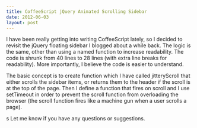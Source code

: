 ```yaml
---
title: CoffeeScript jQuery Animated Scrolling Sidebar
date: 2012-06-03
layout: post
---
```

I have been really getting into writing CoffeeScript lately, so I decided to revisit the jQuery floating sidebar I blogged about a while back. The logic is the same, other than using a named function to increase readability. The code is shrunk from 40 lines to 28 lines (with extra line breaks for readability). More importantly, I believe the code is easier to understand.</p>
<p>The basic concept is to create function which I have called jitteryScroll that either scrolls the sidebar items, or returns them to the header if the scroll is at the top of the page. Then I define a function that fires on scroll and I use setTimeout in order to prevent the scroll function from overloading the browser (the scroll function fires like a machine gun when a user scrolls a page).

<script src="http://pastebin.com/embed_js.php?i=H7f1x28B"></script>
s
Let me know if you have any questions or suggestions.
